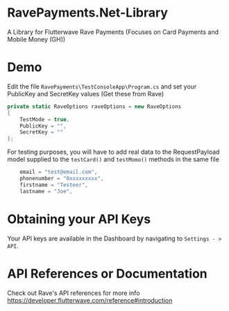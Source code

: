 # RavePayments.Net-Library
A Library for Flutterwave Rave Payments (Focuses on Card Payments and Mobile Money (GH))

# Demo
Edit the file `RavePayments\TestConsoleApp\Program.cs` and set your PublicKey and SecretKey values (Get these from Rave)

```C#
private static RaveOptions raveOptions = new RaveOptions
{
    TestMode = true,
    PublicKey = "",
    SecretKey = ""
};
```

For testing purposes, you will have to add real data to the RequestPayload model supplied to the `testCard()` and `testMomo()` methods in the same file
```C#
    email = "test@email.com",
    phonenumber = "0xxxxxxxxx",
    firstname = "Testeer",
    lastname = "Joe",
```

# Obtaining your API Keys
Your API keys are available in the Dashboard by navigating to `Settings - > API`.

# API References or Documentation
Check out Rave's API references for more info
https://developer.flutterwave.com/reference#introduction
